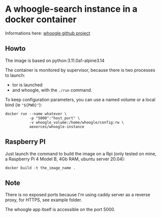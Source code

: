# A whoogle-search instance in a docker container

Informations here: [whoogle github project](https://github.com/benbusby/whoogle-search.git)

## Howto

The image is based on python:3.11.0a1-alpine3.14

The container is monitored by supervisor, because there is two processes to launch:

* tor is launched
* and whoogle, with the `./run` command.

To keep configuration parameters, you can use a named volume or a local bind (ie `"${PWD}"`):

```
docker run --name whatever \
           -p "5000":"host_port" \
           -v whoogle_volume:/home/whoogle/config:rw \
           aexerces/whoogle-instance
```

## Raspberry PI

Just launch the command to build the image on a Rpi (only tested on mine, a Raspberry Pi 4 Model B, 4Gb RAM, ubuntu server 20.04):

```
docker build -t the_image_name .
``` 

## Note

There is no exposed ports because I'm using caddy server as a reverse proxy, for HTTPS, see example folder.

The whoogle app itself is accessible on the port 5000.

